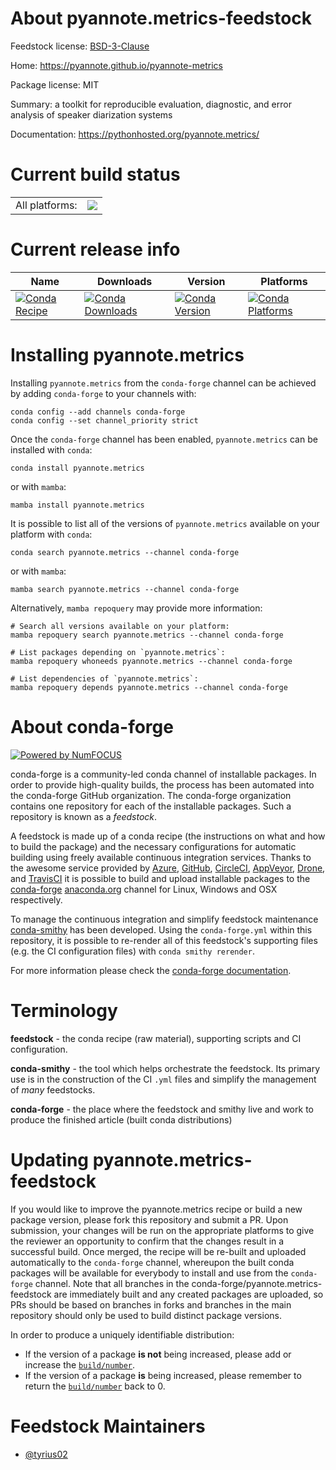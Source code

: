 About pyannote.metrics-feedstock
================================

Feedstock license: [BSD-3-Clause](https://github.com/conda-forge/pyannote.metrics-feedstock/blob/main/LICENSE.txt)

Home: https://pyannote.github.io/pyannote-metrics

Package license: MIT

Summary: a toolkit for reproducible evaluation, diagnostic, and error analysis of speaker diarization systems

Documentation: https://pythonhosted.org/pyannote.metrics/

Current build status
====================


<table><tr><td>All platforms:</td>
    <td>
      <a href="https://dev.azure.com/conda-forge/feedstock-builds/_build/latest?definitionId=13662&branchName=main">
        <img src="https://dev.azure.com/conda-forge/feedstock-builds/_apis/build/status/pyannote.metrics-feedstock?branchName=main">
      </a>
    </td>
  </tr>
</table>

Current release info
====================

| Name | Downloads | Version | Platforms |
| --- | --- | --- | --- |
| [![Conda Recipe](https://img.shields.io/badge/recipe-pyannote.metrics-green.svg)](https://anaconda.org/conda-forge/pyannote.metrics) | [![Conda Downloads](https://img.shields.io/conda/dn/conda-forge/pyannote.metrics.svg)](https://anaconda.org/conda-forge/pyannote.metrics) | [![Conda Version](https://img.shields.io/conda/vn/conda-forge/pyannote.metrics.svg)](https://anaconda.org/conda-forge/pyannote.metrics) | [![Conda Platforms](https://img.shields.io/conda/pn/conda-forge/pyannote.metrics.svg)](https://anaconda.org/conda-forge/pyannote.metrics) |

Installing pyannote.metrics
===========================

Installing `pyannote.metrics` from the `conda-forge` channel can be achieved by adding `conda-forge` to your channels with:

```
conda config --add channels conda-forge
conda config --set channel_priority strict
```

Once the `conda-forge` channel has been enabled, `pyannote.metrics` can be installed with `conda`:

```
conda install pyannote.metrics
```

or with `mamba`:

```
mamba install pyannote.metrics
```

It is possible to list all of the versions of `pyannote.metrics` available on your platform with `conda`:

```
conda search pyannote.metrics --channel conda-forge
```

or with `mamba`:

```
mamba search pyannote.metrics --channel conda-forge
```

Alternatively, `mamba repoquery` may provide more information:

```
# Search all versions available on your platform:
mamba repoquery search pyannote.metrics --channel conda-forge

# List packages depending on `pyannote.metrics`:
mamba repoquery whoneeds pyannote.metrics --channel conda-forge

# List dependencies of `pyannote.metrics`:
mamba repoquery depends pyannote.metrics --channel conda-forge
```


About conda-forge
=================

[![Powered by
NumFOCUS](https://img.shields.io/badge/powered%20by-NumFOCUS-orange.svg?style=flat&colorA=E1523D&colorB=007D8A)](https://numfocus.org)

conda-forge is a community-led conda channel of installable packages.
In order to provide high-quality builds, the process has been automated into the
conda-forge GitHub organization. The conda-forge organization contains one repository
for each of the installable packages. Such a repository is known as a *feedstock*.

A feedstock is made up of a conda recipe (the instructions on what and how to build
the package) and the necessary configurations for automatic building using freely
available continuous integration services. Thanks to the awesome service provided by
[Azure](https://azure.microsoft.com/en-us/services/devops/), [GitHub](https://github.com/),
[CircleCI](https://circleci.com/), [AppVeyor](https://www.appveyor.com/),
[Drone](https://cloud.drone.io/welcome), and [TravisCI](https://travis-ci.com/)
it is possible to build and upload installable packages to the
[conda-forge](https://anaconda.org/conda-forge) [anaconda.org](https://anaconda.org/)
channel for Linux, Windows and OSX respectively.

To manage the continuous integration and simplify feedstock maintenance
[conda-smithy](https://github.com/conda-forge/conda-smithy) has been developed.
Using the ``conda-forge.yml`` within this repository, it is possible to re-render all of
this feedstock's supporting files (e.g. the CI configuration files) with ``conda smithy rerender``.

For more information please check the [conda-forge documentation](https://conda-forge.org/docs/).

Terminology
===========

**feedstock** - the conda recipe (raw material), supporting scripts and CI configuration.

**conda-smithy** - the tool which helps orchestrate the feedstock.
                   Its primary use is in the construction of the CI ``.yml`` files
                   and simplify the management of *many* feedstocks.

**conda-forge** - the place where the feedstock and smithy live and work to
                  produce the finished article (built conda distributions)


Updating pyannote.metrics-feedstock
===================================

If you would like to improve the pyannote.metrics recipe or build a new
package version, please fork this repository and submit a PR. Upon submission,
your changes will be run on the appropriate platforms to give the reviewer an
opportunity to confirm that the changes result in a successful build. Once
merged, the recipe will be re-built and uploaded automatically to the
`conda-forge` channel, whereupon the built conda packages will be available for
everybody to install and use from the `conda-forge` channel.
Note that all branches in the conda-forge/pyannote.metrics-feedstock are
immediately built and any created packages are uploaded, so PRs should be based
on branches in forks and branches in the main repository should only be used to
build distinct package versions.

In order to produce a uniquely identifiable distribution:
 * If the version of a package **is not** being increased, please add or increase
   the [``build/number``](https://docs.conda.io/projects/conda-build/en/latest/resources/define-metadata.html#build-number-and-string).
 * If the version of a package **is** being increased, please remember to return
   the [``build/number``](https://docs.conda.io/projects/conda-build/en/latest/resources/define-metadata.html#build-number-and-string)
   back to 0.

Feedstock Maintainers
=====================

* [@tyrius02](https://github.com/tyrius02/)

